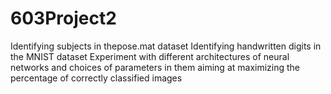 # 603Project2
Identifying subjects in thepose.mat dataset
Identifying handwritten digits in the MNIST dataset
Experiment  with  different  architectures  of  neural  networks  and  choices  of  parameters in them aiming at maximizing the percentage of correctly classified images
